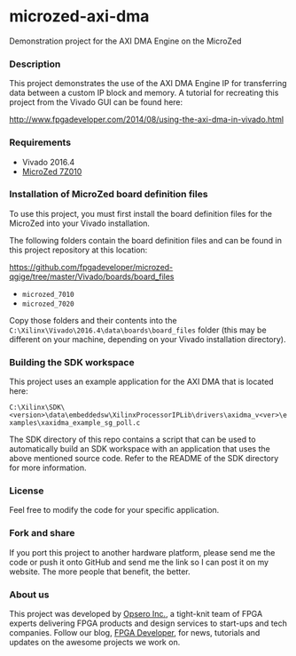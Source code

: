 microzed-axi-dma
================

Demonstration project for the AXI DMA Engine on the MicroZed

### Description

This project demonstrates the use of the AXI DMA Engine IP for transferring
data between a custom IP block and memory. A tutorial for recreating this project
from the Vivado GUI can be found here:

http://www.fpgadeveloper.com/2014/08/using-the-axi-dma-in-vivado.html

### Requirements

* Vivado 2016.4
* [MicroZed 7Z010](http://microzed.org "MicroZed 7Z010")

### Installation of MicroZed board definition files

To use this project, you must first install the board definition files
for the MicroZed into your Vivado installation.

The following folders contain the board definition files and can be found in this project repository at this location:

https://github.com/fpgadeveloper/microzed-qgige/tree/master/Vivado/boards/board_files

* `microzed_7010`
* `microzed_7020`

Copy those folders and their contents into the `C:\Xilinx\Vivado\2016.4\data\boards\board_files` folder (this may
be different on your machine, depending on your Vivado installation directory).

### Building the SDK workspace

This project uses an example application for the AXI DMA that is located here:

`C:\Xilinx\SDK\<version>\data\embeddedsw\XilinxProcessorIPLib\drivers\axidma_v<ver>\examples\xaxidma_example_sg_poll.c`

The SDK directory of this repo contains a script that can be used to automatically build
an SDK workspace with an application that uses the above mentioned source code. Refer to the
README of the SDK directory for more information.

### License

Feel free to modify the code for your specific application.

### Fork and share

If you port this project to another hardware platform, please send me the
code or push it onto GitHub and send me the link so I can post it on my
website. The more people that benefit, the better.

### About us

This project was developed by [Opsero Inc.](http://opsero.com "Opsero Inc."),
a tight-knit team of FPGA experts delivering FPGA products and design services to start-ups and tech companies. 
Follow our blog, [FPGA Developer](http://www.fpgadeveloper.com "FPGA Developer"), for news, tutorials and
updates on the awesome projects we work on.